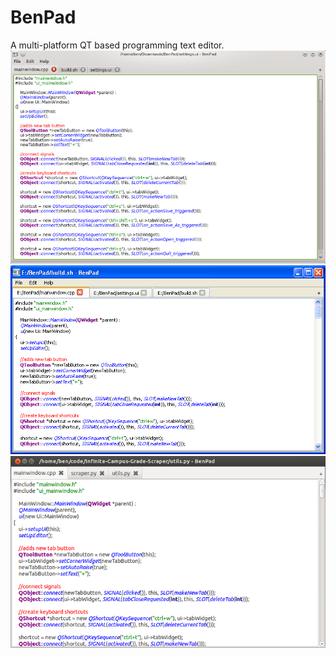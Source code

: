 BenPad
======

A multi-platform QT based programming text editor.
![screenshot](benpad-kde.png "Screenshot")
![screenshot](benpad-xp.png "Screenshot")
![screenshot](benpad-unity.png "Screenshot")
